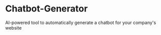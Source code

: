 # Chatbot-Generator
AI-powered tool to automatically generate a chatbot for your company's website 
